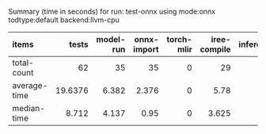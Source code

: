 Summary (time in seconds) for run: test-onnx using mode:onnx todtype:default backend:llvm-cpu

| items        |   tests |   model-run |   onnx-import |   torch-mlir |   iree-compile |   inference |
|:-------------|--------:|------------:|--------------:|-------------:|---------------:|------------:|
| total-count  | 62      |      35     |        35     |            0 |         29     |        11   |
| average-time | 19.6376 |       6.382 |         2.376 |            0 |          5.78  |         5.1 |
| median-time  |  8.712  |       4.137 |         0.95  |            0 |          3.625 |         0   |
